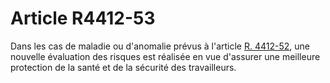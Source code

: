 # Article R4412-53

  
Dans les cas de maladie ou d'anomalie prévus à l'article [R. 4412-52][1], une nouvelle évaluation des risques est réalisée en vue d'assurer une meilleure protection de la santé et de la sécurité des travailleurs.

 [1]: /affichCodeArticle.do?cidTexte=LEGITEXT000006072050&idArticle=LEGIARTI000018490459&dateTexte=&categorieLien=cid